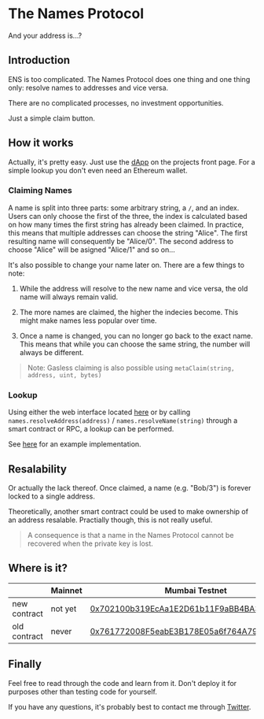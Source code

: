 # The Names Protocol
And your address is...?

## Introduction
ENS is too complicated. 
The Names Protocol does one thing and one thing only: resolve names to addresses and vice versa.

There are no complicated processes, no investment opportunities.

Just a simple claim button.

## How it works
Actually, it's pretty easy. 
Just use the [dApp](https://names.nugget.network) on the projects front page.
For a simple lookup you don't even need an Ethereum wallet.

### Claiming Names
A name is split into three parts: some arbitrary string, a `/`, and an index.
Users can only choose the first of the three, the index is calculated based on how many times the first string has already been claimed.
In practice, this means that multiple addresses can choose the string "Alice". The first resulting name will consequently be "Alice/0". The second address to choose "Alice" will be asigned "Alice/1" and so on...

It's also possible to change your name later on. There are a few things to note: 

1) While the address will resolve to the new name and vice versa, the old name will always remain valid.

2) The more names are claimed, the higher the indecies become.
This might make names less popular over time.

3) Once a name is changed, you can no longer go back to the exact name. 
This means that while you can choose the same string, the number will always be different.

>Note: Gasless claiming is also possible using `metaClaim(string, address, uint, bytes)`

### Lookup
Using either the web interface located [here](https://names.nugget.network) or by calling `names.resolveAddress(address)` / `names.resolveName(string)` through a smart contract or RPC, a lookup can be performed.

See [here](/src) for an example implementation.

## Resalability
Or actually the lack thereof. 
Once claimed, a name (e.g. "Bob/3") is forever locked to a single address.

Theoretically, another smart contract could be used to make ownership of an address resalable.
Practially though, this is not really useful.

>A consequence is that a name in the Names Protocol cannot be recovered when the private key is lost.

## Where is it?
|         | Mainnet | Mumbai Testnet |
| ------- | ------- | ------- |
| new contract | not yet | [0x702100b319EcAa1E2D61b11F9aBB4BA3F92C65D0](https://mumbai.polygonscan.com/address/0x702100b319EcAa1E2D61b11F9aBB4BA3F92C65D0) |
| old contract | never | [0x761772008F5eabE3B178E05a6f764A792F299B47](https://mumbai.polygonscan.com/address/0x761772008F5eabE3B178E05a6f764A792F299B47) |

## Finally
Feel free to read through the code and learn from it. 
Don't deploy it for purposes other than testing code for yourself.

If you have any questions, it's probably best to contact me through [Twitter](https://twitter.com/drefrajo).
